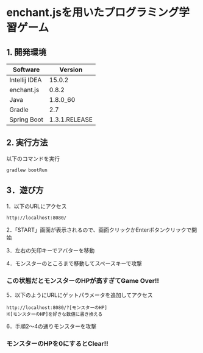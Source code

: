 # enchant.jsを用いたプログラミング学習ゲーム


## 1. 開発環境

Software  | Version
------------- | -------------
Intellij IDEA  | 15.0.2
enchant.js  | 0.8.2
Java | 1.8.0_60
Gradle | 2.7
Spring Boot | 1.3.1.RELEASE

## 2. 実行方法

以下のコマンドを実行

    gradlew bootRun

## 3．遊び方

1．以下のURLにアクセス

    http://localhost:8080/

2．「START」画面が表示されるので、画面クリックかEnterボタンクリックで開始

3．左右の矢印キーでアバターを移動

4．モンスターのところまで移動してスペースキーで攻撃

### この状態だとモンスターのHPが高すぎてGame Over!!

5．以下のようにURLにゲットパラメータを追加してアクセス

    http://localhost:8080/?[モンスターのHP]
    ※[モンスターのHP]を好きな数値に書き換える

6．手順2～4の通りモンスターを攻撃

### モンスターのHPを0にするとClear!!

